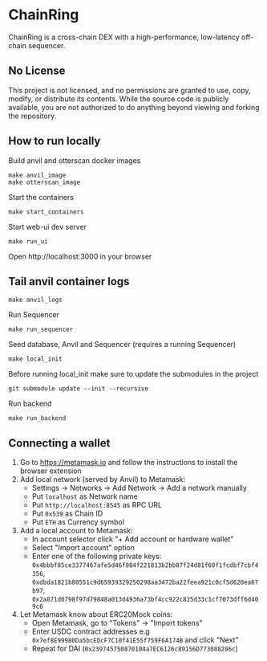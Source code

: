 # ChainRing

ChainRing is a cross-chain DEX with a high-performance, low-latency off-chain sequencer.

## No License

This project is not licensed, and no permissions are granted to use, copy, modify, or distribute its
contents. While the source code is publicly available, you are not authorized to do anything beyond
viewing and forking the repository.

## How to run locally

Build anvil and otterscan docker images

```
make anvil_image
make otterscan_image
```

Start the containers

```
make start_containers
```

Start web-ui dev server

```
make run_ui
```

Open http://localhost:3000 in your browser

## Tail anvil container logs

```
make anvil_logs
```

Run Sequencer

```
make run_sequencer
```

Seed database, Anvil and Sequencer (requires a running Sequencer)

```
make local_init
```

Before running local_init make sure to update the submodules in the project

```
git submodule update --init --recursive
```

Run backend

```
make run_backend
```

## Connecting a wallet

1. Go to https://metamask.io and follow the instructions to install the browser extension
2. Add local network (served by Anvil) to Metamask:
   - Settings -> Networks -> Add Network -> Add a network manually
   - Put `localhost` as Network name
   - Put `http://localhost:8545` as RPC URL
   - Put `0x539` as Chain ID
   - Put `ETH` as Currency symbol
3. Add a local account to Metamask:
   - In account selector click "+ Add account or hardware wallet"
   - Select "Import account" option
   - Enter one of the following private keys: `0x4bbbf85ce3377467afe5d46f804f221813b2bb87f24d81f60f1fcdbf7cbf4356`, `0xdbda1821b80551c9d65939329250298aa3472ba22feea921c0cf5d620ea67b97`, `0x2a871d0798f97d79848a013d4936a73bf4cc922c825d33c1cf7073dff6d409c6`
4. Let Metamask know about ERC20Mock coins:
   - Open Metamask, go to "Tokens" -> "Import tokens"
   - Enter USDC contract addresses e.g `0x7ef8E99980Da5bcEDcF7C10f41E55f759F6A174B` and click "Next"
   - Repeat for DAI (`0x239745750870104a7EC6126c89156D773088286c`)

